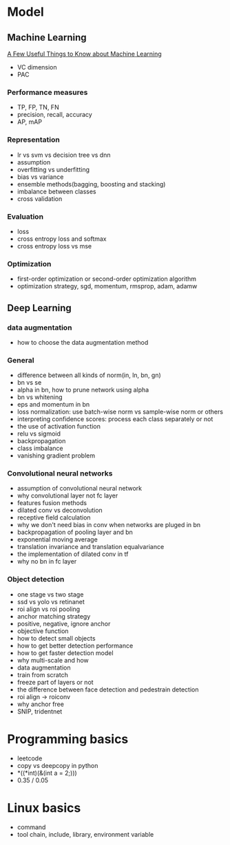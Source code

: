 
# Model

## Machine Learning
[A Few Useful Things to Know about Machine Learning](https://homes.cs.washington.edu/~pedrod/papers/cacm12.pdf)

- VC dimension
- PAC

### Performance measures
- TP, FP, TN, FN
- precision, recall, accuracy
- AP, mAP

### Representation
- lr vs svm vs decision tree vs dnn
- assumption
- overfitting vs underfitting
- bias vs variance
- ensemble methods(bagging, boosting and stacking)
- imbalance between classes
- cross validation

### Evaluation
- loss
- cross entropy loss and softmax
- cross entropy loss vs mse

### Optimization

- first-order optimization or second-order optimization algorithm
- optimization strategy, sgd, momentum, rmsprop, adam, adamw

## Deep Learning

### data augmentation
- how to choose the data augmentation method

### General
- difference between all kinds of norm(in, ln, bn, gn)
- bn vs se
- alpha in bn, how to prune network using alpha
- bn vs whitening
- eps and momentum in bn
- loss normalization: use batch-wise norm vs sample-wise norm or others
- interpreting confidence scores: process each class separately or not
- the use of activation function
- relu vs sigmoid
- backpropagation
- class imbalance
- vanishing gradient problem

### Convolutional neural networks
- assumption of convolutional neural network
- why convolutional layer not fc layer
- features fusion methods
- dilated conv vs deconvolution
- receptive field calculation
- why we don't need bias in conv when networks are pluged in bn
- backpropagation of pooling layer and bn
- exponential moving average
- translation invariance and translation equalvariance
- the implementation of dilated conv in tf
- why no bn in fc layer

### Object detection 
- one stage vs two stage
- ssd vs yolo vs retinanet
- roi align vs roi pooling
- anchor matching strategy
- positive, negative, ignore anchor
- objective function
- how to detect small objects
- how to get better detection performance
- how to get faster detection model
- why multi-scale and how
- data augmentation
- train from scratch
- freeze part of layers or not
- the difference between face detection and pedestrain detection
- roi align -> roiconv
- why anchor free
- SNIP, tridentnet

# Programming basics
- leetcode
- copy vs deepcopy in python
- *((*int)(&(int a = 2;)))
- 0.35 / 0.05

# Linux basics
- command
- tool chain, include, library, environment variable
